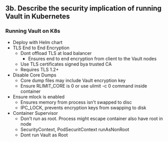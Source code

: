 ## 3b. Describe the security implication of running Vault in Kubernetes
### Running Vault on K8s
- Deploy with Helm chart
- TLS End to End Encryption
  - Dont offload TLS at load balancer
    - Ensures end to end encryption from client to the Vault nodes
  - Use TLS certificates signed bya trusted CA
  - Requires TLS 1.2+
- Disable Core Dumps
  - Core dump files may include Vault encryption key
  - Ensure RLIMIT_CORE is 0 or use ulimit -c 0 command inside container
- Ensure mlock is enabled
  - Ensures memory from process isn't swapped to disc
  - IPC_LOCK, prevents encryption keys from swapping to disk
- Container Supervisor
  - Don't run as root. Process might escape container also have root in node
  - SecurityContext, PodSecuritContext runAsNonRoot
  - Dont run Vault as Root